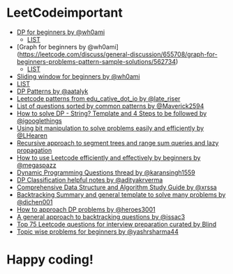 # LeetCodeimportant


* [DP for beginners by @wh0ami](https://leetcode.com/discuss/general-discussion/662866/dp-for-beginners-problems-patterns-sample-solutions)
  * [LIST](https://leetcode.com/list/x1k8lxi5)
* [Graph for beginners by @wh0ami] (https://leetcode.com/discuss/general-discussion/655708/graph-for-beginners-problems-pattern-sample-solutions/562734)
  * [LIST](https://leetcode.com/list/x1wy4de7)
* [Sliding window for beginners by @wh0ami](https://leetcode.com/discuss/general-discussion/657507/sliding-window-for-beginners-problems-template-sample-solutions/562721)
 * [LIST](https://leetcode.com/list/x1lbzfk3)
* [DP Patterns by @aatalyk](https://leetcode.com/discuss/general-discussion/458695/dynamic-programming-patterns)
* [Leetcode patterns from edu_cative_dot_io by @late_riser](https://leetcode.com/discuss/general-discussion/457546/LeetCode-Problem-Patterns-from-***)
* [List of questions sorted by common patterns by @Maverick2594](https://leetcode.com/discuss/career/448285/List-of-questions-sorted-by-common-patterns)
* [How to solve DP - String? Template and 4 Steps to be followed by @igooglethings](https://leetcode.com/discuss/general-discussion/651719/how-to-solve-dp-string-template-and-4-steps-to-be-followed)
* [Using bit manipulation to solve problems easily and efficiently by @LHearen](https://leetcode.com/problems/sum-of-two-integers/discuss/84278/A-summary%3A-how-to-use-bit-manipulation-to-solve-problems-easily-and-efficiently)
* [Recursive approach to segment trees and range sum queries and lazy propagation](https://leetcode.com/articles/a-recursive-approach-to-segment-trees-range-sum-queries-lazy-propagation/)
* [How to use Leetcode efficiently and effectively by beginners by @megaspazz](https://leetcode.com/discuss/career/450215/How-to-use-LeetCode-to-help-yourself-efficiently-and-effectively-(for-beginners))
* [Dynamic Programming Questions thread by @karansingh1559](https://leetcode.com/discuss/general-discussion/491522/dynamic-programming-questions-thread)
* [DP Classification helpful notes by @adityakrverma](https://leetcode.com/problems/longest-palindromic-subsequence/discuss/222605/dp-problem-classifications-helpful-notes)
* [Comprehensive Data Structure and Algorithm Study Guide by @xrssa](https://leetcode.com/discuss/general-discussion/494279/comprehensive-data-structure-and-algorithm-study-guide)
* [Backtracking Summary and general template to solve many problems by @dichen001]( https://leetcode.com/problems/permutations/discuss/18284/Backtrack-Summary:-General-Solution-for-10-Questions)
* [How to approach DP problems by @heroes3001](https://leetcode.com/problems/house-robber/discuss/156523/From-good-to-great.-How-to-approach-most-of-DP-problems)
* [A general approach to backtracking questions by @issac3](https://leetcode.com/problems/permutations/discuss/18239/A-general-approach-to-backtracking-questions-in-Java-(Subsets-Permutations-Combination-Sum-Palindrome-Partioning))
* [Top 75 Leetcode questions for interview preparation curated by Blind](https://leetcode.com/list/xi4ci4ig/)
* [Topic wise problems for beginners by @yashrsharma44](https://leetcode.com/discuss/career/448024/Topic-wise-problems-for-Beginners)

# Happy coding!
